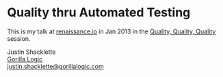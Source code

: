 Quality thru Automated Testing
==============================

This is my talk at [renaissance.io](http://renaissance.io/) in Jan 2013 in the 
[Quality, Quality, Quality](http://renaissance.io/sessions/quality_quality_quality) session.

Justin Shacklette  
[Gorilla Logic](http://www.gorillalogic.com/)  
justin.shacklette@gorillalogic.com  
